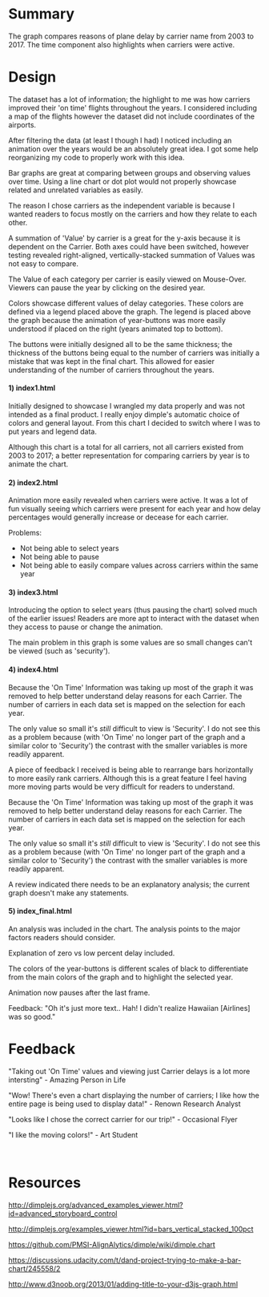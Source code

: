 # Summary

The graph compares reasons of plane delay by carrier name from 2003
to 2017. The time component also highlights when carriers were active.

# Design

The dataset has a lot of information; the highlight to me was how carriers
improved their 'on time' flights throughout the years. I considered including a
map of the flights however the dataset did not include coordinates of the
airports.

After filtering the data (at least I though I had) I noticed including an
animation over the years would be an absolutely great idea. I got some help
reorganizing my code to properly work with this idea.

Bar graphs are great at comparing between groups and observing values over time.
Using a line chart or dot plot would not properly showcase related and unrelated
variables as easily.

The reason I chose carriers as the independent variable is because I wanted
readers to focus mostly on the carriers and how they relate to each other.

A summation of 'Value' by carrier is a great for the y-axis because it  is
dependent on the Carrier. Both axes could have been switched, however testing
revealed right-aligned, vertically-stacked summation of Values was not easy to
compare.

The Value of each category per carrier is easily viewed on Mouse-Over. Viewers
can pause the year by clicking on the desired year.

Colors showcase different values of delay categories. These colors are defined
via a legend placed above the graph. The legend is placed above the graph
because the animation of year-buttons was more easily understood if placed on
the right (years animated top to bottom).

The buttons were initially designed all to be the same thickness; the thickness
of the buttons being equal to the number of carriers was initially a mistake
that was kept in the final chart. This allowed for easier understanding of the
number of carriers throughout the years.

#### 1) index1.html

Initially designed to showcase I wrangled my data properly and was not intended
as a final product. I really enjoy dimple's automatic choice of colors and
general layout. From this chart I decided to switch where I was to put years and
legend data.

Although this chart is a total for all carriers, not all carriers existed from
2003 to 2017; a better representation for comparing carriers by year is to
animate the chart.

#### 2) index2.html

Animation more easily revealed when carriers were active. It was a lot of fun
visually seeing which carriers were present for each year and how delay
percentages would generally increase or decease for each carrier.

Problems:

* Not being able to select years
* Not being able to pause
* Not being able to easily compare values across carriers within the same year

#### 3) index3.html

Introducing the option to select years (thus pausing the chart) solved much of
the earlier issues! Readers are more apt to interact with the dataset when they
access to pause or change the animation.

The main problem in this graph is some values are so small changes can't be
viewed (such as 'security').

#### 4) index4.html

Because the 'On Time' Information was taking up most of the graph it was removed
to help better understand delay reasons for each Carrier. The number of carriers
in each data set is mapped on the selection for each year.

The only value so small it's _still_ difficult to view is 'Security'. I do not
see this as a problem because (with 'On Time' no longer part of the graph and
a similar color to 'Security') the contrast with the smaller variables is more
readily apparent.

A piece of feedback I received is being able to rearrange bars horizontally to
more easily rank carriers. Although this is a great feature I feel having more
moving parts would be very difficult for readers to understand.

Because the 'On Time' Information was taking up most of the graph it was removed
to help better understand delay reasons for each Carrier. The number of carriers
in each data set is mapped on the selection for each year.

The only value so small it's _still_ difficult to view is 'Security'. I do not
see this as a problem because (with 'On Time' no longer part of the graph and
a similar color to 'Security') the contrast with the smaller variables is more
readily apparent.

A review indicated there needs to be an explanatory analysis; the current graph
doesn't make any statements.

#### 5) index_final.html

An analysis was included in the chart. The analysis points to the major factors
readers should consider.

Explanation of zero vs low percent delay included.

The colors of the year-buttons is different scales of black to
differentiate from the main colors of the graph and to highlight the selected
year.

Animation now pauses after the last frame.

Feedback: "Oh it's just more text.. Hah! I didn't realize Hawaiian [Airlines]
was so good."

# Feedback

"Taking out 'On Time' values and viewing just Carrier delays is a lot more
intersting" - Amazing Person in Life

"Wow! There's even a chart displaying the number of carriers; I like how the
entire page is being used to display data!" - Renown Research Analyst

"Looks like I chose the correct carrier for our trip!" - Occasional Flyer

"I like the moving colors!" - Art Student

<br>

# Resources

http://dimplejs.org/advanced_examples_viewer.html?id=advanced_storyboard_control

http://dimplejs.org/examples_viewer.html?id=bars_vertical_stacked_100pct

https://github.com/PMSI-AlignAlytics/dimple/wiki/dimple.chart

https://discussions.udacity.com/t/dand-project-trying-to-make-a-bar-chart/245558/2

http://www.d3noob.org/2013/01/adding-title-to-your-d3js-graph.html
